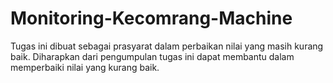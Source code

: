 # Monitoring-Kecomrang-Machine
Tugas ini dibuat sebagai prasyarat dalam perbaikan nilai yang masih kurang baik. Diharapkan dari pengumpulan tugas ini dapat membantu dalam memperbaiki nilai yang kurang baik.

